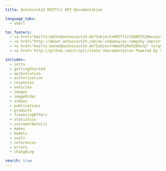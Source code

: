 ```yaml
---
title: AutoScout24 RESTful API Documentation

language_tabs:
  - shell

toc_footers:
  - <a href="mailto:daten@autoscout24.de?Subject=RESTful%20API%20Access%20Information%20Request" target="_top">Sign Up for a Developer Key</a>
  - <a href="http://about.autoscout24.com/au-company/au-company-imprint.aspx" target="_blank">Imprint</a>
  - <a href="mailto:daten@autoscout24.de?Subject=Need%20a%20help" target="_top">Have a question?</a>
  - <a href='http://github.com/tripit/slate'>Documentation Powered by Slate</a>

includes:
  - intro
  - gettingStarted
  - apiEvolution
  - authorization
  - responses
  - vehicles
  - images
  - imageOrder
  - videos
  - publications
  - products
  - financingOffers
  - statistics
  - customerDetails
  - makes
  - models
  - seals
  - references
  - errors
  - changeLog

search: true
---
```

